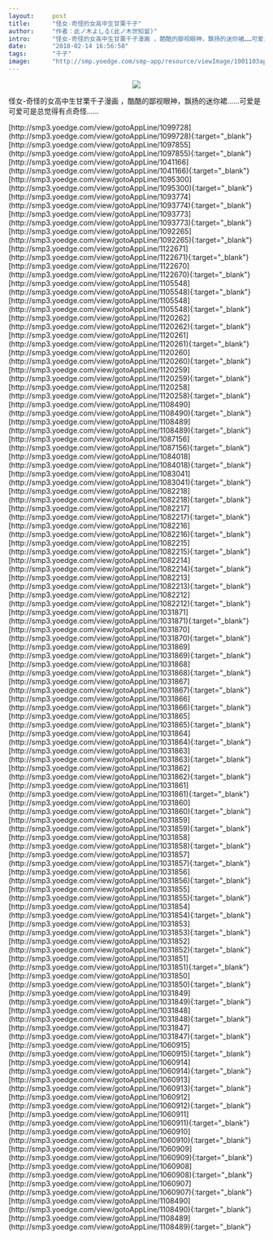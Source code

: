 ```yaml
---
layout:     post
title:      "怪女-奇怪的女高中生甘栗千子"
author:     "作者：此ノ木よしる(此ノ木世知留)"
intro:      "怪女-奇怪的女高中生甘栗千子漫画 ，酷酷的鄙视眼神，飘扬的迷你裙……可爱是可爱可是总觉得有点奇怪……"
date:       "2018-02-14 16:56:50"
tags:       "千子"
image:      "http://smp.yoedge.com/smp-app/resource/viewImage/1001103appline.png"
---
```

<div style="text-align: center">
<p><img src="http://smp.yoedge.com/smp-app/resource/viewImage/1001103appline.png"/></p>
</div>
<p class="post-meta">
<span>怪女-奇怪的女高中生甘栗千子漫画 ，酷酷的鄙视眼神，飘扬的迷你裙……可爱是可爱可是总觉得有点奇怪……</span>
</p>
[http://smp3.yoedge.com/view/gotoAppLine/1099728](http://smp3.yoedge.com/view/gotoAppLine/1099728){:target="_blank"}
[http://smp3.yoedge.com/view/gotoAppLine/1097855](http://smp3.yoedge.com/view/gotoAppLine/1097855){:target="_blank"}
[http://smp3.yoedge.com/view/gotoAppLine/1041166](http://smp3.yoedge.com/view/gotoAppLine/1041166){:target="_blank"}
[http://smp3.yoedge.com/view/gotoAppLine/1095300](http://smp3.yoedge.com/view/gotoAppLine/1095300){:target="_blank"}
[http://smp3.yoedge.com/view/gotoAppLine/1093774](http://smp3.yoedge.com/view/gotoAppLine/1093774){:target="_blank"}
[http://smp3.yoedge.com/view/gotoAppLine/1093773](http://smp3.yoedge.com/view/gotoAppLine/1093773){:target="_blank"}
[http://smp3.yoedge.com/view/gotoAppLine/1092265](http://smp3.yoedge.com/view/gotoAppLine/1092265){:target="_blank"}
[http://smp3.yoedge.com/view/gotoAppLine/1122671](http://smp3.yoedge.com/view/gotoAppLine/1122671){:target="_blank"}
[http://smp3.yoedge.com/view/gotoAppLine/1122670](http://smp3.yoedge.com/view/gotoAppLine/1122670){:target="_blank"}
[http://smp3.yoedge.com/view/gotoAppLine/1105548](http://smp3.yoedge.com/view/gotoAppLine/1105548){:target="_blank"}
[http://smp3.yoedge.com/view/gotoAppLine/1105548](http://smp3.yoedge.com/view/gotoAppLine/1105548){:target="_blank"}
[http://smp3.yoedge.com/view/gotoAppLine/1120262](http://smp3.yoedge.com/view/gotoAppLine/1120262){:target="_blank"}
[http://smp3.yoedge.com/view/gotoAppLine/1120261](http://smp3.yoedge.com/view/gotoAppLine/1120261){:target="_blank"}
[http://smp3.yoedge.com/view/gotoAppLine/1120260](http://smp3.yoedge.com/view/gotoAppLine/1120260){:target="_blank"}
[http://smp3.yoedge.com/view/gotoAppLine/1120259](http://smp3.yoedge.com/view/gotoAppLine/1120259){:target="_blank"}
[http://smp3.yoedge.com/view/gotoAppLine/1120258](http://smp3.yoedge.com/view/gotoAppLine/1120258){:target="_blank"}
[http://smp3.yoedge.com/view/gotoAppLine/1108490](http://smp3.yoedge.com/view/gotoAppLine/1108490){:target="_blank"}
[http://smp3.yoedge.com/view/gotoAppLine/1108489](http://smp3.yoedge.com/view/gotoAppLine/1108489){:target="_blank"}
[http://smp3.yoedge.com/view/gotoAppLine/1087156](http://smp3.yoedge.com/view/gotoAppLine/1087156){:target="_blank"}
[http://smp3.yoedge.com/view/gotoAppLine/1084018](http://smp3.yoedge.com/view/gotoAppLine/1084018){:target="_blank"}
[http://smp3.yoedge.com/view/gotoAppLine/1083041](http://smp3.yoedge.com/view/gotoAppLine/1083041){:target="_blank"}
[http://smp3.yoedge.com/view/gotoAppLine/1082218](http://smp3.yoedge.com/view/gotoAppLine/1082218){:target="_blank"}
[http://smp3.yoedge.com/view/gotoAppLine/1082217](http://smp3.yoedge.com/view/gotoAppLine/1082217){:target="_blank"}
[http://smp3.yoedge.com/view/gotoAppLine/1082216](http://smp3.yoedge.com/view/gotoAppLine/1082216){:target="_blank"}
[http://smp3.yoedge.com/view/gotoAppLine/1082215](http://smp3.yoedge.com/view/gotoAppLine/1082215){:target="_blank"}
[http://smp3.yoedge.com/view/gotoAppLine/1082214](http://smp3.yoedge.com/view/gotoAppLine/1082214){:target="_blank"}
[http://smp3.yoedge.com/view/gotoAppLine/1082213](http://smp3.yoedge.com/view/gotoAppLine/1082213){:target="_blank"}
[http://smp3.yoedge.com/view/gotoAppLine/1082212](http://smp3.yoedge.com/view/gotoAppLine/1082212){:target="_blank"}
[http://smp3.yoedge.com/view/gotoAppLine/1031871](http://smp3.yoedge.com/view/gotoAppLine/1031871){:target="_blank"}
[http://smp3.yoedge.com/view/gotoAppLine/1031870](http://smp3.yoedge.com/view/gotoAppLine/1031870){:target="_blank"}
[http://smp3.yoedge.com/view/gotoAppLine/1031869](http://smp3.yoedge.com/view/gotoAppLine/1031869){:target="_blank"}
[http://smp3.yoedge.com/view/gotoAppLine/1031868](http://smp3.yoedge.com/view/gotoAppLine/1031868){:target="_blank"}
[http://smp3.yoedge.com/view/gotoAppLine/1031867](http://smp3.yoedge.com/view/gotoAppLine/1031867){:target="_blank"}
[http://smp3.yoedge.com/view/gotoAppLine/1031866](http://smp3.yoedge.com/view/gotoAppLine/1031866){:target="_blank"}
[http://smp3.yoedge.com/view/gotoAppLine/1031865](http://smp3.yoedge.com/view/gotoAppLine/1031865){:target="_blank"}
[http://smp3.yoedge.com/view/gotoAppLine/1031864](http://smp3.yoedge.com/view/gotoAppLine/1031864){:target="_blank"}
[http://smp3.yoedge.com/view/gotoAppLine/1031863](http://smp3.yoedge.com/view/gotoAppLine/1031863){:target="_blank"}
[http://smp3.yoedge.com/view/gotoAppLine/1031862](http://smp3.yoedge.com/view/gotoAppLine/1031862){:target="_blank"}
[http://smp3.yoedge.com/view/gotoAppLine/1031861](http://smp3.yoedge.com/view/gotoAppLine/1031861){:target="_blank"}
[http://smp3.yoedge.com/view/gotoAppLine/1031860](http://smp3.yoedge.com/view/gotoAppLine/1031860){:target="_blank"}
[http://smp3.yoedge.com/view/gotoAppLine/1031859](http://smp3.yoedge.com/view/gotoAppLine/1031859){:target="_blank"}
[http://smp3.yoedge.com/view/gotoAppLine/1031858](http://smp3.yoedge.com/view/gotoAppLine/1031858){:target="_blank"}
[http://smp3.yoedge.com/view/gotoAppLine/1031857](http://smp3.yoedge.com/view/gotoAppLine/1031857){:target="_blank"}
[http://smp3.yoedge.com/view/gotoAppLine/1031856](http://smp3.yoedge.com/view/gotoAppLine/1031856){:target="_blank"}
[http://smp3.yoedge.com/view/gotoAppLine/1031855](http://smp3.yoedge.com/view/gotoAppLine/1031855){:target="_blank"}
[http://smp3.yoedge.com/view/gotoAppLine/1031854](http://smp3.yoedge.com/view/gotoAppLine/1031854){:target="_blank"}
[http://smp3.yoedge.com/view/gotoAppLine/1031853](http://smp3.yoedge.com/view/gotoAppLine/1031853){:target="_blank"}
[http://smp3.yoedge.com/view/gotoAppLine/1031852](http://smp3.yoedge.com/view/gotoAppLine/1031852){:target="_blank"}
[http://smp3.yoedge.com/view/gotoAppLine/1031851](http://smp3.yoedge.com/view/gotoAppLine/1031851){:target="_blank"}
[http://smp3.yoedge.com/view/gotoAppLine/1031850](http://smp3.yoedge.com/view/gotoAppLine/1031850){:target="_blank"}
[http://smp3.yoedge.com/view/gotoAppLine/1031849](http://smp3.yoedge.com/view/gotoAppLine/1031849){:target="_blank"}
[http://smp3.yoedge.com/view/gotoAppLine/1031848](http://smp3.yoedge.com/view/gotoAppLine/1031848){:target="_blank"}
[http://smp3.yoedge.com/view/gotoAppLine/1031847](http://smp3.yoedge.com/view/gotoAppLine/1031847){:target="_blank"}
[http://smp3.yoedge.com/view/gotoAppLine/1060915](http://smp3.yoedge.com/view/gotoAppLine/1060915){:target="_blank"}
[http://smp3.yoedge.com/view/gotoAppLine/1060914](http://smp3.yoedge.com/view/gotoAppLine/1060914){:target="_blank"}
[http://smp3.yoedge.com/view/gotoAppLine/1060913](http://smp3.yoedge.com/view/gotoAppLine/1060913){:target="_blank"}
[http://smp3.yoedge.com/view/gotoAppLine/1060912](http://smp3.yoedge.com/view/gotoAppLine/1060912){:target="_blank"}
[http://smp3.yoedge.com/view/gotoAppLine/1060911](http://smp3.yoedge.com/view/gotoAppLine/1060911){:target="_blank"}
[http://smp3.yoedge.com/view/gotoAppLine/1060910](http://smp3.yoedge.com/view/gotoAppLine/1060910){:target="_blank"}
[http://smp3.yoedge.com/view/gotoAppLine/1060909](http://smp3.yoedge.com/view/gotoAppLine/1060909){:target="_blank"}
[http://smp3.yoedge.com/view/gotoAppLine/1060908](http://smp3.yoedge.com/view/gotoAppLine/1060908){:target="_blank"}
[http://smp3.yoedge.com/view/gotoAppLine/1060907](http://smp3.yoedge.com/view/gotoAppLine/1060907){:target="_blank"}
[http://smp3.yoedge.com/view/gotoAppLine/1108490](http://smp3.yoedge.com/view/gotoAppLine/1108490){:target="_blank"}
[http://smp3.yoedge.com/view/gotoAppLine/1108489](http://smp3.yoedge.com/view/gotoAppLine/1108489){:target="_blank"}


